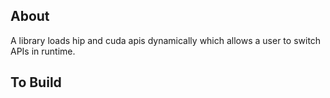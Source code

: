 ## About

A library loads hip and cuda apis dynamically which allows a user to switch APIs in runtime. 


## To Build
